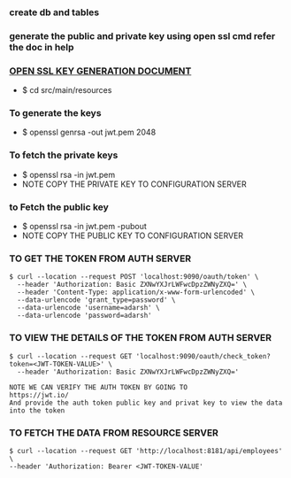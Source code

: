 
### create db and tables

### generate the public and private key using open ssl cmd refer the doc in help
### [OPEN SSL KEY GENERATION DOCUMENT](https://github.com/adarshkumarsingh83/spring_security/blob/master/SPRINGBOOT-OAUTH-JWT/OpenSSL_RSA_Keypair.pdf)
* $ cd src/main/resources

### To generate the keys
* $ openssl genrsa -out jwt.pem 2048

### To fetch the private keys
* $ openssl rsa -in jwt.pem
* NOTE COPY THE PRIVATE KEY TO CONFIGURATION SERVER

### to Fetch the public key
* $ openssl rsa -in jwt.pem -pubout
* NOTE COPY THE PUBLIC KEY TO CONFIGURATION SERVER

### TO GET THE TOKEN FROM AUTH SERVER
```` 
$ curl --location --request POST 'localhost:9090/oauth/token' \
  --header 'Authorization: Basic ZXNwYXJrLWFwcDpzZWNyZXQ=' \
  --header 'Content-Type: application/x-www-form-urlencoded' \
  --data-urlencode 'grant_type=password' \
  --data-urlencode 'username=adarsh' \
  --data-urlencode 'password=adarsh'
````
### TO VIEW THE DETAILS OF THE TOKEN FROM AUTH SERVER
```` 
$ curl --location --request GET 'localhost:9090/oauth/check_token?token=<JWT-TOKEN-VALUE>' \
  --header 'Authorization: Basic ZXNwYXJrLWFwcDpzZWNyZXQ='
  
NOTE WE CAN VERIFY THE AUTH TOKEN BY GOING TO 
https://jwt.io/
And provide the auth token public key and privat key to view the data into the token   
````

### TO FETCH THE DATA FROM RESOURCE SERVER
```` 
$ curl --location --request GET 'http://localhost:8181/api/employees' \
--header 'Authorization: Bearer <JWT-TOKEN-VALUE'
````

